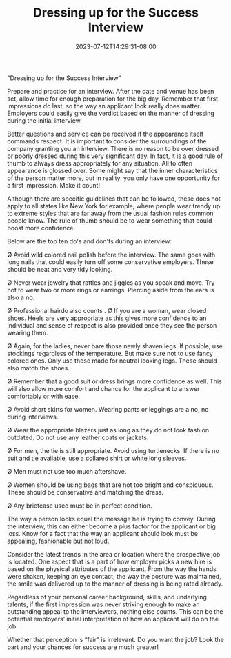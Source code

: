 ﻿---
title: "Dressing up for the Success Interview"
date: 2023-07-12T14:29:31-08:00
description: "Job Search Tips for Web Success"
featured_image: "/images/Job Search.jpg"
tags: ["Job Search"]
---

"Dressing up for the Success Interview"

Prepare and practice for an interview.  After the date and venue has been set, allow time for enough preparation for the big day.  Remember that first impressions do last, so the way an applicant look really does matter.  Employers could easily give the verdict based on the manner of dressing during the initial interview.  

Better questions and service can be received if the appearance itself commands respect.  It is important to consider the surroundings of the company granting you an interview.  There is no reason to be over dressed or poorly dressed during this very significant day.  In fact, it is a good rule of thumb to always dress appropriately for any situation.  All to often appearance is glossed over.  Some might say that the inner characteristics of the person matter more, but in reality, you only have one opportunity for a first impression.  Make it count!

Although there are specific guidelines that can be followed, these does not apply to all states like New York for example, where people wear trendy up to extreme styles that are far away from the usual fashion rules common people know.  The rule of thumb should be to wear something that could boost more confidence.
 
Below are the top ten do's and don'ts during an interview:

Ø Avoid wild colored nail polish before the interview.  The same goes with long nails that could easily turn off some conservative employers.  These should be neat and very tidy looking.

Ø Never wear jewelry that rattles and jiggles as you speak and move.  Try not to wear two or more rings or earrings.  Piercing aside from the ears is also a no.

Ø Professional hairdo also counts
.
Ø If you are a woman, wear closed shoes.  Heels are very appropriate as this gives more confidence to an individual and sense of respect is also provided once they see the person wearing them.

Ø  Again, for the ladies, never bare those newly shaven legs.  If possible, use stockings regardless of the temperature.  But make sure not to use fancy colored ones.  Only use those made for neutral looking legs.  These should also match the shoes.

Ø Remember that a good suit or dress brings more confidence as well.  This will also allow more comfort and chance for the applicant to answer comfortably or with ease.

Ø Avoid short skirts for women.  Wearing pants or leggings are a no, no during interviews.

Ø Wear the appropriate blazers just as long as they do not look fashion outdated.  Do not use any leather coats or jackets.

Ø For men, the tie is still appropriate.  Avoid using turtlenecks.  If there is no suit and tie available, use a collared shirt or white long sleeves.

Ø Men must not use too much aftershave.

Ø Women should be using bags that are not too bright and conspicuous.  These should be conservative and matching the dress.

Ø Any briefcase used must be in perfect condition.

The way a person looks equal the message he is trying to convey.  During the interview, this can either become a plus factor for the applicant or big loss.  Know for a fact that the way an applicant should look must be appealing, fashionable but not loud.

Consider the latest trends in the area or location where the prospective job is located.  One aspect that is a part of how employer picks a new hire is based on the physical attributes of the applicant.  From the way the hands were shaken, keeping an eye contact, the way the posture was maintained, the smile was delivered up to the manner of dressing is being rated already.

Regardless of your personal career background, skills, and underlying talents, if the first impression was never striking enough to make an outstanding appeal to the interviewers, nothing else counts.  This can be the potential employers’ initial interpretation of how an applicant will do on the job.  

Whether that perception is “fair” is irrelevant.  Do you want the job?  Look the part and your chances for success are much greater!


